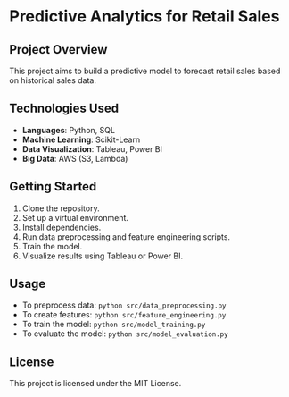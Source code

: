 # Predictive Analytics for Retail Sales

## Project Overview
This project aims to build a predictive model to forecast retail sales based on historical sales data.

## Technologies Used
- **Languages**: Python, SQL
- **Machine Learning**: Scikit-Learn
- **Data Visualization**: Tableau, Power BI
- **Big Data**: AWS (S3, Lambda)

## Getting Started
1. Clone the repository.
2. Set up a virtual environment.
3. Install dependencies.
4. Run data preprocessing and feature engineering scripts.
5. Train the model.
6. Visualize results using Tableau or Power BI.

## Usage
- To preprocess data: `python src/data_preprocessing.py`
- To create features: `python src/feature_engineering.py`
- To train the model: `python src/model_training.py`
- To evaluate the model: `python src/model_evaluation.py`

## License
This project is licensed under the MIT License.
